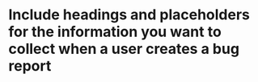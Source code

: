 # Include headings and placeholders for the information you want to collect when a user creates a bug report
